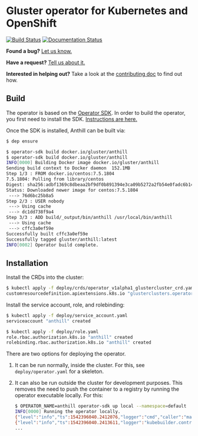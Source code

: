 # Gluster operator for Kubernetes and OpenShift

[![Build Status](https://travis-ci.org/gluster/anthill.svg?branch=master)](https://travis-ci.org/gluster/anthill)
[![Documentation Status](https://readthedocs.org/projects/gluster-anthill/badge/?version=latest)](http://gluster-anthill.readthedocs.io/)
<!-- Badges: TravisCI, CentOS CI, Coveralls, GoDoc, GoReport, ReadTheDocs -->

**Found a bug?** [Let us know.](https://github.com/gluster/operator/issues/new?template=bug_report.md)

**Have a request?** [Tell us about it.](https://github.com/gluster/operator/issues/new?template=feature_request.md)

**Interested in helping out?** Take a look at the [contributing
doc](CONTRIBUTING.md) to find out how.

## Build

The operator is based on the [Operator
SDK](https://github.com/operator-framework/operator-sdk). In order to build the
operator, you first need to install the SDK. [Instructions are
here.](https://github.com/operator-framework/operator-sdk#quick-start)

Once the SDK is installed, Anthill can be built via:

```bash
$ dep ensure

$ operator-sdk build docker.io/gluster/anthill
$ operator-sdk build docker.io/gluster/anthill
INFO[0000] Building Docker image docker.io/gluster/anthill
Sending build context to Docker daemon  152.1MB
Step 1/3 : FROM docker.io/centos:7.5.1804
7.5.1804: Pulling from library/centos
Digest: sha256:adbf1369c8dbeaa2bf9df0b891394e3ca09b5272a2fb54e0fadc6b14dd93fcad
Status: Downloaded newer image for centos:7.5.1804
 ---> 76d6bc25b8a5
Step 2/3 : USER nobody
 ---> Using cache
 ---> dc1dd738f9a4
Step 3/3 : ADD build/_output/bin/anthill /usr/local/bin/anthill
 ---> Using cache
 ---> cffc3a0ef59e
Successfully built cffc3a0ef59e
Successfully tagged gluster/anthill:latest
INFO[0002] Operator build complete.
```

## Installation

Install the CRDs into the cluster:

```bash
$ kubectl apply -f deploy/crds/operator_v1alpha1_glustercluster_crd.yaml
customresourcedefinition.apiextensions.k8s.io "glusterclusters.operator.gluster.org" created
```

Install the service account, role, and rolebinding:

```bash
$ kubectl apply -f deploy/service_account.yaml
serviceaccount "anthill" created

$ kubectl apply -f deploy/role.yaml
role.rbac.authorization.k8s.io "anthill" created
rolebinding.rbac.authorization.k8s.io "anthill" created
```

There are two options for deploying the operator.

1. It can be run normally, inside the cluster. For this, see
   `deploy/operator.yaml` for a skeleton.
1. It can also be run outside the cluster for development purposes. This
   removes the need to push the container to a registry by running the operator
   executable locally. For this:

   ```bash
   $ OPERATOR_NAME=anthill operator-sdk up local --namespace=default
   INFO[0000] Running the operator locally.
   {"level":"info","ts":1542396040.2412076,"logger":"cmd","caller":"manager/main.go:57","msg":"Registering Components."}
   {"level":"info","ts":1542396040.2413611,"logger":"kubebuilder.controller","caller":"controller/controller.go:120","msg":"Starting EventSource","Controller":"glustercluster-controller","Source":"kind source: /, Kind="}
   ...
   ```
